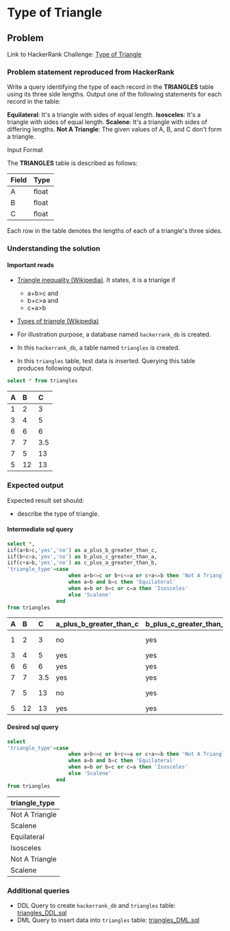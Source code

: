 # Type of Triangle

## Problem
Link to HackerRank Challenge: [Type of Triangle](https://www.hackerrank.com/challenges/what-type-of-triangle/problem)

### Problem statement reproduced from HackerRank
Write a query identifying the type of each record in the **TRIANGLES** table using its three side lengths. Output one of the following statements for each record in the table:

**Equilateral**: It's a triangle with  sides of equal length.
**Isosceles**: It's a triangle with  sides of equal length.
**Scalene**: It's a triangle with  sides of differing lengths.
**Not A Triangle**: The given values of A, B, and C don't form a triangle.

Input Format

The **TRIANGLES** table is described as follows:

| Field | Type |
| :----------- | :----------- |
| A | float |
| B | float |
| C | float |

Each row in the table denotes the lengths of each of a triangle's three sides.

### Understanding the solution

#### Important reads
- [Triangle inequality (Wikipedia)](https://en.wikipedia.org/wiki/Triangle_inequality). It states, it is a trianlge if
  - a+b>c and
  - b+c>a and
  - c+a>b
- [Types of triangle (Wikipedia)](https://en.wikipedia.org/wiki/Triangle#Types_of_triangle)

- For illustration purpose, a database named `hackerrank_db` is created.
- In this `hackerrank_db`, a table named `triangles` is created.
- In this `triangles` table, test data is inserted. Querying this table produces following output.

```sql 
select * from triangles
```
|A|	B|	C|
|:-|:-|:-|
|1|	2|	3|
|3|	4|	5|
|6|	6|	6|
|7|	7|	3.5|
|7|	5|	13|
|5|	12|	13|


### Expected output
Expected result set should:
- describe the type of triangle.

#### Intermediate sql query
```sql 
select *, 
iif(a+b>c,'yes','no') as a_plus_b_greater_than_c, 
iif(b+c>a,'yes','no') as b_plus_c_greater_than_a, 
iif(c+a>b,'yes','no') as c_plus_a_greater_than_b, 
'triangle_type'=case 
					when a+b<=c or b+c<=a or c+a<=b then 'Not A Triangle'
					when a=b and b=c then 'Equilateral'
					when a=b or b=c or c=a then 'Isosceles'
					else 'Scalene'
				end
from triangles
```
|  A   |  B   |  C   | a_plus_b_greater_than_c | b_plus_c_greater_than_a | c_plus_a_greater_than_b | triangle_type  |
| :--- | :--- | :--- | :---------------------- | :---------------------- | :---------------------- | :------------- |
| 1    | 2    | 3    | no                      | yes                     | yes                     | Not A Triangle |
| 3    | 4    | 5    | yes                     | yes                     | yes                     | Scalene        |
| 6    | 6    | 6    | yes                     | yes                     | yes                     | Equilateral    |
| 7    | 7    | 3.5  | yes                     | yes                     | yes                     | Isosceles      |
| 7    | 5    | 13   | no                      | yes                     | yes                     | Not A Triangle |
| 5    | 12   | 13   | yes                     | yes                     | yes                     | Scalene        |

#### Desired sql query
```sql 
select
'triangle_type'=case 
					when a+b<=c or b+c<=a or c+a<=b then 'Not A Triangle'
					when a=b and b=c then 'Equilateral'
					when a=b or b=c or c=a then 'Isosceles'
					else 'Scalene'
				end
from triangles
```
|triangle_type|
|:-|
|Not A Triangle|
|Scalene|
|Equilateral|
|Isosceles|
|Not A Triangle|
|Scalene|

### Additional queries

- DDL Query to create `hackerrank_db` and `triangles` table: [triangles_DDL.sql](triangles_DDL.sql)
- DML Query to insert data into `triangles` table: [triangles_DML.sql](triangles_DML.sql)


